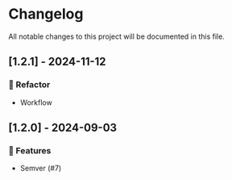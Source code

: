 # Changelog

All notable changes to this project will be documented in this file.

## [1.2.1] - 2024-11-12

### 🚜 Refactor

- Workflow

## [1.2.0] - 2024-09-03

### 🚀 Features

- Semver (#7)

<!-- generated by git-cliff -->
